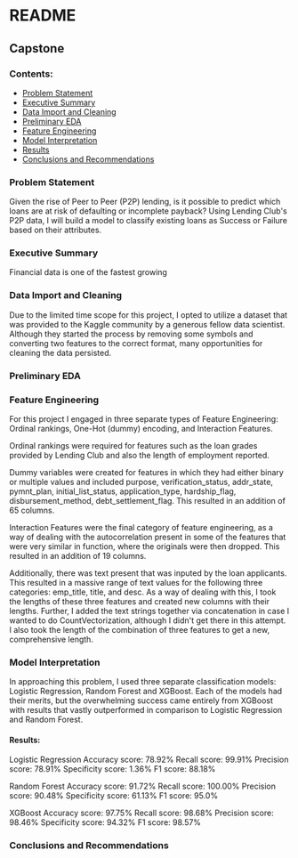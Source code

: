 # README 
## Capstone
### Contents:
- [Problem Statement](#Problem-Statement)
- [Executive Summary](#Executive-Summary)
- [Data Import and Cleaning](#Data-Import-and-Cleaning)
- [Preliminary EDA](#Preliminary-EDA)
- [Feature Engineering](#Feature-Engineering)
- [Model Interpretation](#Model-Interpretation)
- [Results](#Results)
- [Conclusions and Recommendations](#Conclusions-and-Recommendations)

### Problem Statement
Given the rise of Peer to Peer (P2P) lending, is it possible to predict which loans are at risk of defaulting or incomplete payback? Using Lending Club's P2P data, I will build a model to classify existing loans as Success or Failure based on their attributes.

### Executive Summary 
Financial data is one of the fastest growing 

### Data Import and Cleaning
Due to the limited time scope for this project, I opted to utilize a dataset that was provided to the Kaggle community by a generous fellow data scientist. Although they started the process by removing some symbols and converting two features to the correct format, many opportunities for cleaning the data persisted. 


### Preliminary EDA


### Feature Engineering
For this project I engaged in three separate types of Feature Engineering: Ordinal rankings, One-Hot (dummy) encoding, and Interaction Features. 

Ordinal rankings were required for features such as the loan grades provided by Lending Club and also the length of employment reported. 

Dummy variables were created for features in which they had either binary or multiple values and included purpose, verification_status, addr_state, pymnt_plan, initial_list_status, application_type, hardship_flag, disbursement_method, debt_settlement_flag. This resulted in an addition of 65 columns. 

Interaction Features were the final category of feature engineering, as a way of dealing with the autocorrelation present in some of the features that were very similar in function, where the originals were then dropped. This resulted in an addition of 19 columns. 

Additionally, there was text present that was inputed by the loan applicants. This resulted in a massive range of text values for the following three categories: emp_title, title, and desc. As a way of dealing with this, I took the lengths of these three features and created new columns with their lengths. Further, I added the text strings together via concatenation in case I wanted to do CountVectorization, although I didn't get there in this attempt. I also took the length of the combination of three features to get a new, comprehensive length.


### Model Interpretation
In approaching this problem, I used three separate classification models: Logistic Regression, Random Forest and XGBoost. Each of the models had their merits, but the overwhelming success came entirely from XGBoost with results that vastly outperformed in comparison to Logistic Regression and Random Forest.

#### Results:
Logistic Regression
    Accuracy score: 78.92%
    Recall score: 99.91%
    Precision score: 78.91%
    Specificity score: 1.36%
    F1 score: 88.18%

Random Forest
    Accuracy score: 91.72%
    Recall score: 100.00%
    Precision score: 90.48%
    Specificity score: 61.13%
    F1 score: 95.0%

XGBoost
    Accuracy score: 97.75%
    Recall score: 98.68%
    Precision score: 98.46%
    Specificity score: 94.32%
    F1 score: 98.57%

### Conclusions and Recommendations



